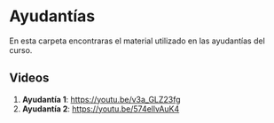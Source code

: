 
# Ayudantías

En esta carpeta encontraras el material utilizado en las ayudantías del curso.

## Videos

1. **Ayudantía 1**: https://youtu.be/v3a_GLZ23fg
2. **Ayudantía 2**: https://youtu.be/574ellvAuK4
